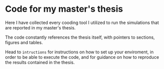 # Code for my master's thesis

Here I have collected every cooding tool I utilized to run the simulations that are reported in my master's thesis.

The code constantly references the thesis itself, with pointers to sections, figures and tables.

Head to `intructions` for instructions on how to set up your enviroment, in order to be able to execute the code, and for guidance on how to reproduce the results contained in the thesis.
